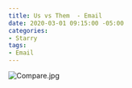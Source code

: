 ```yaml
---
title: Us vs Them  - Email
date: 2020-03-01 09:15:00 -05:00
categories:
- Starry
tags:
- Email
---
```


![Compare.jpg](/uploads/Compare.jpg)
